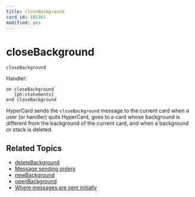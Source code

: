 ```yaml
---
title: closeBackground
card_id: 105361
modified: yes
---
```


# closeBackground

`closeBackground`

Handler:

```
on closeBackground
   [ph:statements]
end closeBackground
```

HyperCard sends the `closeBackground` message to the current card when a user (or handler) quits HyperCard, goes to a card whose background is different from the background of the current card, and when a background or stack is deleted.

## Related Topics

* [deleteBackground](/HyperTalkReference/systemmessages/deleteBackground)
* [Message sending orders](/HyperTalkReference/systemmessages/Message-sending-orders)
* [newBackground](/HyperTalkReference/systemmessages/newBackground)
* [openBackground](/HyperTalkReference/systemmessages/openBackground)
* [Where messages are sent initially](/HyperTalkReference/systemmessages/Where-messages-are-sent-initially)
